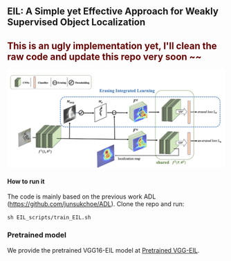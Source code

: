 ## EIL: A Simple yet Effective Approach for Weakly Supervised Object Localization


## <font color="#660000"> This is an ugly implementation yet, I'll clean the raw code and update this repo very soon ~~</font><br /> 

![Overview of the network](readMeImg/network_overview.png)



#### How to run it

The code is mainly based on the previous work ADL (https://github.com/junsukchoe/ADL).
Clone the repo and run:

```
sh EIL_scripts/train_EIL.sh
```

### Pretrained model

We provide the pretrained VGG16-EIL model at [Pretrained VGG-EIL](https://drive.google.com/file/d/1inDkUYKk5wOrWh4Lcfoy0ztxHNdbOY84/view?usp=sharing).
